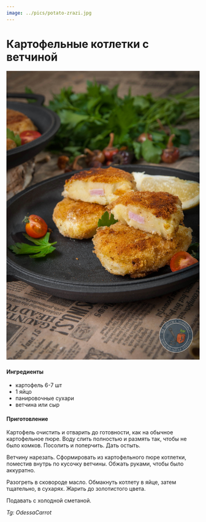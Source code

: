 ```yaml
---
image: ../pics/potato-zrazi.jpg
---
```

# Картофельные котлетки с ветчиной

![Картофельные котлетки с ветчиной](../pics/potato-zrazi.jpg)

#### Ингредиенты

* картофель 6-7 шт
* 1 яйцо
* панировочные сухари
* ветчина или сыр

#### Приготовление

Картофель очистить и отварить до готовности, как на обычное картофельное пюре. Воду слить полностью и размять так, чтобы не было комков. Посолить и поперчить. Дать остыть.

Ветчину нарезать. Сформировать из картофельного пюре котлетки, поместив внутрь по кусочку ветчины. Обжать руками, чтобы было аккуратно.

Разогреть в сковороде масло. Обмакнуть котлету в яйце, затем тщательно, в сухарях. Жарить до золотистого цвета.

Подавать с холодной сметаной.

*Tg: OdessaCarrot*
